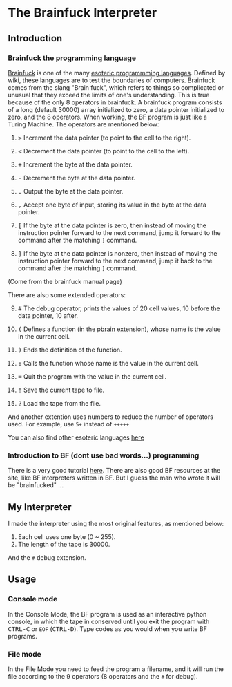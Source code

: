 # The Brainfuck Interpreter

## Introduction

### Brainfuck the programming language

[Brainfuck](https://en.wikipedia.org/wiki/Brainfuck) is one of the many [esoteric programmming languages](https://en.wikipedia.org/wiki/Esoteric_programming_language). Defined by wiki, these languages are to test the boundaries of computers. Brainfuck comes from the slang "Brain fuck", which refers to things so complicated or unusual that they exceed the limits of one's understanding. This is true because of the only 8 operators in brainfuck. A brainfuck program consists of a long (default 30000) array initialized to zero, a data pointer initialized to zero, and the 8 operators. When working, the BF program is just like a Turing Machine. The operators are mentioned below:

1.  <kbd>></kbd>  Increment the data pointer (to point to the cell to the right).

2.  <kbd><</kbd>  Decrement the data pointer (to point to the cell to the left).

3.  <kbd>+</kbd>  Increment the byte at the data pointer.

4.  <kbd>-</kbd>  Decrement the byte at the data pointer.

5.  <kbd>.</kbd>  Output the byte at the data pointer.

6.  <kbd>,</kbd>  Accept one byte of input, storing its value in the byte at the data pointer.

7.  <kbd>[</kbd>  If the byte at the data pointer is zero, then instead of moving the instruction pointer forward to the next command, jump it forward to the command after the matching `]` command.

8.  <kbd>]</kbd>  If the byte at the data pointer is nonzero, then instead of moving the instruction pointer forward to the next command, jump it back to the command after the matching `]` command.

(Come from the brainfuck manual page)

There are also some extended operators:

9.  <kbd>#</kbd>  The debug operator, prints the values of 20 cell values, 10 before the data pointer, 10 after.

10. <kbd>(</kbd>  Defines a function (in the [pbrain](http://www.parkscomputing.com/2014/04/pbrain/) extension), whose name is the value in the current cell.

11. <kbd>)</kbd>  Ends the definition of the function.

12. <kbd>:</kbd>  Calls the function whose name is the value in the current cell.

13. <kbd>=</kbd>  Quit the program with the value in the current cell.

14. <kbd>!</kbd>  Save the current tape to file.

15. <kbd>?</kbd>  Load the tape from the file.

And another extention uses numbers to reduce the number of operators used. For example, use `5+` instead of `+++++`

You can also find other esoteric languages [here](http://esolangs.org/wiki/Language_list)

### Introduction to BF (dont use bad words...) programming

There is a very good tutorial [here](http://www.iwriteiam.nl/Ha_BF.html). There are also good BF resources at the site, like BF interpreters written in BF. But I guess the man who wrote it will be "brainfucked" ...

## My Interpreter

I made the interpreter using the most original features, as mentioned below:

1. Each cell uses one byte (0 ~ 255).
2. The length of the tape is 30000.

And the `#` debug extension.

## Usage

### Console mode

In the Console Mode, the BF program is used as an interactive python console, in which the tape in conserved until you exit the program with <kbd>CTRL-C</kbd> or `EOF` (<kbd>CTRL-D</kbd>). Type codes as you would when you write BF programs.

### File mode

In the File Mode you need to feed the program a filename, and it will run the file according to the 9 operators (8 operators and the `#` for debug).
